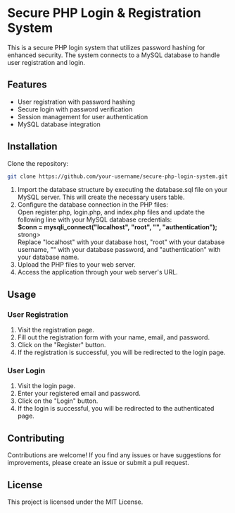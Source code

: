 # Secure PHP Login & Registration System

This is a secure PHP login system that utilizes password hashing for enhanced security. The system connects to a MySQL database to handle user registration and login.

## Features

- User registration with password hashing
- Secure login with password verification
- Session management for user authentication
- MySQL database integration

## Installation
Clone the repository:

   ```bash
   git clone https://github.com/your-username/secure-php-login-system.git
   ```

<ol>
<li>Import the database structure by executing the database.sql file on your MySQL server. This will create the necessary users table.</li>
<li>Configure the database connection in the PHP files: <br>
Open register.php, login.php, and index.php files and update the following line with your MySQL database credentials: <br>
<strong>
$conn = mysqli_connect("localhost", "root", "", "authentication");
</strong>strong> <br>
Replace "localhost" with your database host, "root" with your database username, "" with your database password, and "authentication" with your database name.
</li>
<li>Upload the PHP files to your web server.</li>
<li>Access the application through your web server's URL. </li>
</ol>

## Usage
### User Registration
<ol>
<li>Visit the registration page.</li>
<li>Fill out the registration form with your name, email, and password.</li>
<li>Click on the "Register" button.</li>
<li>If the registration is successful, you will be redirected to the login page.</li>
</ol>

### User Login
<ol>
<li>Visit the login page.</li>
<li>Enter your registered email and password.</li>
<li>Click on the "Login" button.</li>
<li>If the login is successful, you will be redirected to the authenticated page.</li>
</ol>

## Contributing
Contributions are welcome! If you find any issues or have suggestions for improvements, please create an issue or submit a pull request.

## License
This project is licensed under the MIT License.



